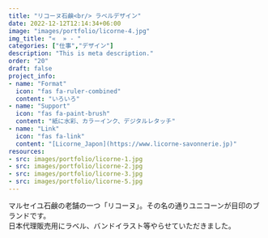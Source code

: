 ```yaml
---
title: "リコーヌ石鹸<br/> ラベルデザイン"
date: 2022-12-12T12:14:34+06:00
image: "images/portfolio/licorne-4.jpg"
img_title: "«  » - "
categories: ["仕事","デザイン"]
description: "This is meta description."
order: "20"
draft: false
project_info:
- name: "Format"
  icon: "fas fa-ruler-combined"
  content: "いろいろ"
- name: "Support"
  icon: "fas fa-paint-brush"
  content: "紙に水彩、カラーインク、デジタルレタッチ"
- name: "Link"
  icon: "fas fa-link"
  content: "[Licorne_Japon](https://www.licorne-savonnerie.jp)"
resources:
- src: images/portfolio/licorne-1.jpg
- src: images/portfolio/licorne-2.jpg
- src: images/portfolio/licorne-3.jpg
- src: images/portfolio/licorne-5.jpg
---
```

マルセイユ石鹸の老舗の一つ「リコーヌ」。その名の通りユニコーンが目印のブランドです。  
日本代理販売用にラベル、バンドイラスト等やらせていただきました。
